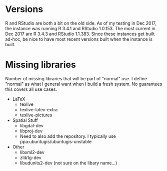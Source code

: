 # Versions
R and RStudio are both a bit on the old side.  As of my testing in Dec 2017, the instance was running R 3.4.1 and RStudio 1.0.153.  The most current in Dec 2017 are R 3.4.3 and RStudio 1.1.383.  Since these instances get built ad-hoc, be nice to have most recent versions built when the instance is built.

# Missing libraries
Number of missing libraries that will be part of "normal" use.  I define "normal" as what I general want when I build a fresh system.  No guarantees this covers all use cases.

- LaTeX
    - texlive 
    - texlive-latex-extra 
    - texlive-pictures
- Spatial Stuff
    - libgdal-dev 
    - libproj-dev
    - Need to also add the repository.  I typically use ppa:ubuntugis/ubuntugis-unstable
- Other
    - libxml2-dev
    - zlib1g-dev
    - libudunits2-dev (not sure on the libary name...)
    
    



